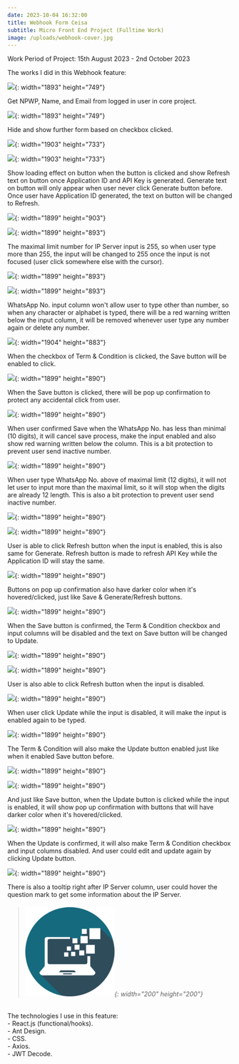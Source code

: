 ```yaml
---
date: 2023-10-04 16:32:00
title: Webhook Form Ceisa
subtitle: Micro Front End Project (Fulltime Work)
image: /uploads/webhook-cover.jpg
---
```

Work Period of Project: 15th August 2023 - 2nd October 2023

The works I did in this Webhook feature:

![](/uploads/webhook-h2h-unchecked.jpg){: width="1893" height="749"}

Get NPWP, Name, and Email from logged in user in core project.

![](/uploads/webhook-h2h-checked.jpg){: width="1893" height="749"}

Hide and show further form based on checkbox clicked.

![](/uploads/webhook-generate-clicked.jpg){: width="1903" height="733"}

![](/uploads/webhook-generate-done.jpg){: width="1903" height="733"}

Show loading effect on button when the button is clicked and show Refresh text on button once Application ID and API Key is generated. Generate text on button will only appear when user never click Generate button before. Once user have Application ID generated, the text on button will be changed to Refresh.

![](/uploads/webhook-ipserver-outoflimit.jpg){: width="1899" height="903"}

![](/uploads/webhook-ipserver-limit.jpg){: width="1899" height="893"}

The maximal limit number for IP Server input is 255, so when user type more than 255, the input will be changed to 255 once the input is not focused (user click somewhere else with the cursor).

![](/uploads/webhook-whatsapp-nonumber-input.jpg){: width="1899" height="893"}

![](/uploads/webhook-whatsapp-number-input.jpg){: width="1899" height="893"}

WhatsApp No. input column won't allow user to type other than number, so when any character or alphabet is typed, there will be a red warning written below the input column, it will be removed whenever user type any number again or delete any number.

![](/uploads/webhook-save-termcond-checked.jpg){: width="1904" height="883"}

When the checkbox of Term & Condition is clicked, the Save button will be enabled to click.

![](/uploads/webhook-save-clicked.jpg){: width="1899" height="890"}

When the Save button is clicked, there will be pop up confirmation to protect any accidental click from user.

![](/uploads/webhook-save-whatsapp-underminimal.jpg){: width="1899" height="890"}

When user confirmed Save when the WhatsApp No. has less than minimal (10 digits), it will cancel save process, make the input enabled and also show red warning written below the column. This is a bit protection to prevent user send inactive number.

![](/uploads/webhook-whatsapp-abovelimit.jpg){: width="1899" height="890"}

When user type WhatsApp No. above of maximal limit (12 digits), it will not let user to input more than the maximal limit, so it will stop when the digits are already 12 length. This is also a bit protection to prevent user send inactive number.

![](/uploads/webhook-refresh-clicked-inputenabled.jpg){: width="1899" height="890"}

![](/uploads/webhook-refresh-done-inputenabled.jpg){: width="1899" height="890"}

User is able to click Refresh button when the input is enabled, this is also same for Generate. Refresh button is made to refresh API Key while the Application ID will stay the same.

![](/uploads/webhook-save-popupconfirm.jpg){: width="1899" height="890"}

Buttons on pop up confirmation also have darker color when it's hovered/clicked, just like Save & Generate/Refresh buttons.

![](/uploads/webhook-save-confirmed.jpg){: width="1899" height="890"}

When the Save button is confirmed, the Term & Condition checkbox and input columns will be disabled and the text on Save button will be changed to Update.

![](/uploads/webhook-refresh-clicked-inputdisabled.jpg){: width="1899" height="890"}

![](/uploads/webhook-refresh-done-inputdisabled.jpg){: width="1899" height="890"}

User is also able to click Refresh button when the input is disabled.

![](/uploads/webhook-update-enabled.jpg){: width="1899" height="890"}

When user click Update while the input is disabled, it will make the input is enabled again to be typed.

![](/uploads/webhook-update-termcond-checked.jpg){: width="1899" height="890"}

The Term & Condition will also make the Update button enabled just like when it enabled Save button before.

![](/uploads/webhook-update-clicked.jpg){: width="1899" height="890"}

![](/uploads/webhook-update-popupconfirm.jpg){: width="1899" height="890"}

And just like Save button, when the Update button is clicked while the input is enabled, it will show pop up confirmation with buttons that will have darker color when it's hovered/clicked.

![](/uploads/webhook-update-confirmed.jpg){: width="1899" height="890"}

When the Update is confirmed, it will also make Term & Condition checkbox and input columns disabled. And user could edit and update again by clicking Update button.

![](/uploads/webhook-ipserver-tooltip.jpg){: width="1899" height="890"}

There is also a tooltip right after IP Server column, user could hover the question mark to get some information about the IP Server.

> ###### ​​​​​​​![](/uploads/information-technology-icon-clipart-1-1-1.png){: width="200" height="200"}

The technologies I use in this feature:<br>\- React.js (functional/hooks).<br>\- Ant Design.<br>\- CSS.<br>\- Axios.<br>\- JWT Decode.